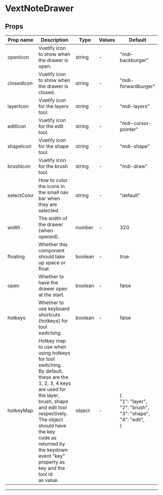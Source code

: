 # VextNoteDrawer

## Props

| Prop name   | Description                                                                                                                                                                                                                                                                                              | Type    | Values | Default                                                                            |
| ----------- | -------------------------------------------------------------------------------------------------------------------------------------------------------------------------------------------------------------------------------------------------------------------------------------------------------- | ------- | ------ | ---------------------------------------------------------------------------------- |
| openIcon    | Vuetify icon to show when the drawer is open.                                                                                                                                                                                                                                                            | string  | -      | "mdi-backburger"                                                                   |
| closedIcon  | Vuetify icon to show when the drawer is closed.                                                                                                                                                                                                                                                          | string  | -      | "mdi-forwardburger"                                                                |
| layerIcon   | Vuetify icon for the layers tool.                                                                                                                                                                                                                                                                        | string  | -      | "mdi-layers"                                                                       |
| editIcon    | Vuetify icon for the edit tool.                                                                                                                                                                                                                                                                          | string  | -      | "mdi-cursor-pointer"                                                               |
| shapeIcon   | Vuetify icon for the shape tool.                                                                                                                                                                                                                                                                         | string  | -      | "mdi-shape"                                                                        |
| brushIcon   | Vuetify icon for the brush tool.                                                                                                                                                                                                                                                                         | string  | -      | "mdi-draw"                                                                         |
| selectColor | How to color the icons in the small nav bar when they are selected.                                                                                                                                                                                                                                      | string  | -      | "default"                                                                          |
| width       | The width of the drawer (when opened).                                                                                                                                                                                                                                                                   | number  | -      | 320                                                                                |
| floating    | Whether this component should take up space or float.                                                                                                                                                                                                                                                    | boolean | -      | true                                                                               |
| open        | Whether to have the drawer open at the start.                                                                                                                                                                                                                                                            | boolean | -      | false                                                                              |
| hotkeys     | Whether to use keyboard shortcuts (hotkeys) for tool switching.                                                                                                                                                                                                                                          | boolean | -      | false                                                                              |
| hotkeyMap   | Hotkey map to use when using hotkeys for tool switching.<br/>By default, these are the 1, 2, 3, 4 keys are used for the layer,<br/>brush, shape and edit tool respectively. The object should have the key<br/>code as returned by the keydown event "key" property as key and the tool id<br/>as value. | object  | -      | {<br/> "1": "layer",<br/> "2": "brush",<br/> "3": "shape",<br/> "4": "edit",<br/>} |

---
